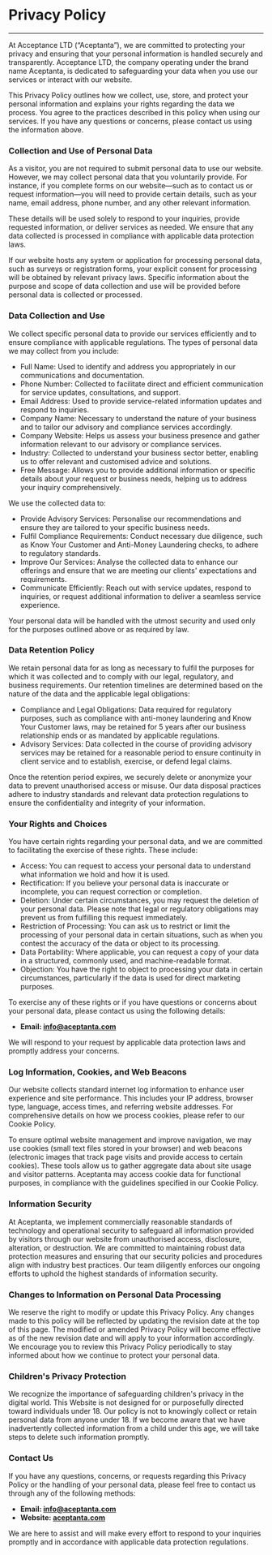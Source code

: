 # Privacy Policy

---

At Acceptance LTD (“Aceptanta”), we are committed to protecting your privacy and ensuring that your personal information is handled securely and transparently. Acceptance LTD, the company operating under the brand name Aceptanta, is dedicated to safeguarding your data when you use our services or interact with our website.

This Privacy Policy outlines how we collect, use, store, and protect your personal information and explains your rights regarding the data we process. You agree to the practices described in this policy when using our services. If you have any questions or concerns, please contact us using the information above.

### Collection and Use of Personal Data

As a visitor, you are not required to submit personal data to use our website. However, we may collect personal data that you voluntarily provide. For instance, if you complete forms on our website—such as to contact us or request information—you will need to provide certain details, such as your name, email address, phone number, and any other relevant information.

These details will be used solely to respond to your inquiries, provide requested information, or deliver services as needed. We ensure that any data collected is processed in compliance with applicable data protection laws.

If our website hosts any system or application for processing personal data, such as surveys or registration forms, your explicit consent for processing will be obtained by relevant privacy laws. Specific information about the purpose and scope of data collection and use will be provided before personal data is collected or processed.

### Data Collection and Use

We collect specific personal data to provide our services efficiently and to ensure compliance with applicable regulations. The types of personal data we may collect from you include:

- Full Name: Used to identify and address you appropriately in our communications and documentation.
- Phone Number: Collected to facilitate direct and efficient communication for service updates, consultations, and support.
- Email Address: Used to provide service-related information updates and respond to inquiries.
- Company Name: Necessary to understand the nature of your business and to tailor our advisory and compliance services accordingly.
- Company Website: Helps us assess your business presence and gather information relevant to our advisory or compliance services.
- Industry: Collected to understand your business sector better, enabling us to offer relevant and customised advice and solutions.
- Free Message: Allows you to provide additional information or specific details about your request or business needs, helping us to address your inquiry comprehensively.

We use the collected data to:

- Provide Advisory Services: Personalise our recommendations and ensure they are tailored to your specific business needs.
- Fulfil Compliance Requirements: Conduct necessary due diligence, such as Know Your Customer and Anti-Money Laundering checks, to adhere to regulatory standards.
- Improve Our Services: Analyse the collected data to enhance our offerings and ensure that we are meeting our clients' expectations and requirements.
- Communicate Efficiently: Reach out with service updates, respond to inquiries, or request additional information to deliver a seamless service experience.

Your personal data will be handled with the utmost security and used only for the purposes outlined above or as required by law.

### Data Retention Policy

We retain personal data for as long as necessary to fulfil the purposes for which it was collected and to comply with our legal, regulatory, and business requirements. Our retention timelines are determined based on the nature of the data and the applicable legal obligations:

- Compliance and Legal Obligations: Data required for regulatory purposes, such as compliance with anti-money laundering and Know Your Customer laws, may be retained for 5 years after our business relationship ends or as mandated by applicable regulations.
- Advisory Services: Data collected in the course of providing advisory services may be retained for a reasonable period to ensure continuity in client service and to establish, exercise, or defend legal claims.

Once the retention period expires, we securely delete or anonymize your data to prevent unauthorised access or misuse. Our data disposal practices adhere to industry standards and relevant data protection regulations to ensure the confidentiality and integrity of your information.

### Your Rights and Choices

You have certain rights regarding your personal data, and we are committed to facilitating the exercise of these rights. These include:

- Access: You can request to access your personal data to understand what information we hold and how it is used.
- Rectification: If you believe your personal data is inaccurate or incomplete, you can request correction or completion.
- Deletion: Under certain circumstances, you may request the deletion of your personal data. Please note that legal or regulatory obligations may prevent us from fulfilling this request immediately.
- Restriction of Processing: You can ask us to restrict or limit the processing of your personal data in certain situations, such as when you contest the accuracy of the data or object to its processing.
- Data Portability: Where applicable, you can request a copy of your data in a structured, commonly used, and machine-readable format.
- Objection: You have the right to object to processing your data in certain circumstances, particularly if the data is used for direct marketing purposes.

To exercise any of these rights or if you have questions or concerns about your personal data, please contact us using the following details:

- **Email: [info@aceptanta.com](mailto:info@aceptanta.com)**

We will respond to your request by applicable data protection laws and promptly address your concerns.

### Log Information, Cookies, and Web Beacons

Our website collects standard internet log information to enhance user experience and site performance. This includes your IP address, browser type, language, access times, and referring website addresses. For comprehensive details on how we process cookies, please refer to our Cookie Policy.

To ensure optimal website management and improve navigation, we may use cookies (small text files stored in your browser) and web beacons (electronic images that track page visits and provide access to certain cookies). These tools allow us to gather aggregate data about site usage and visitor patterns. Aceptanta may access cookie data for functional purposes, in compliance with the guidelines specified in our Cookie Policy.

### Information Security

At Aceptanta, we implement commercially reasonable standards of technology and operational security to safeguard all information provided by visitors through our website from unauthorised access, disclosure, alteration, or destruction. We are committed to maintaining robust data protection measures and ensuring that our security policies and procedures align with industry best practices. Our team diligently enforces our ongoing efforts to uphold the highest standards of information security.

### Changes to Information on Personal Data Processing

We reserve the right to modify or update this Privacy Policy. Any changes made to this policy will be reflected by updating the revision date at the top of this page. The modified or amended Privacy Policy will become effective as of the new revision date and will apply to your information accordingly. We encourage you to review this Privacy Policy periodically to stay informed about how we continue to protect your personal data.

### Children's Privacy Protection

We recognize the importance of safeguarding children's privacy in the digital world. This Website is not designed for or purposefully directed toward individuals under 18. Our policy is not to knowingly collect or retain personal data from anyone under 18. If we become aware that we have inadvertently collected information from a child under this age, we will take steps to delete such information promptly.

### Contact Us

If you have any questions, concerns, or requests regarding this Privacy Policy or the handling of your personal data, please feel free to contact us through any of the following methods:

- **Email: [info@aceptanta.com](mailto:info@aceptanta.com)**
- **Website: [aceptanta.com](https://aceptanta.com)**

We are here to assist and will make every effort to respond to your inquiries promptly and in accordance with applicable data protection regulations.
